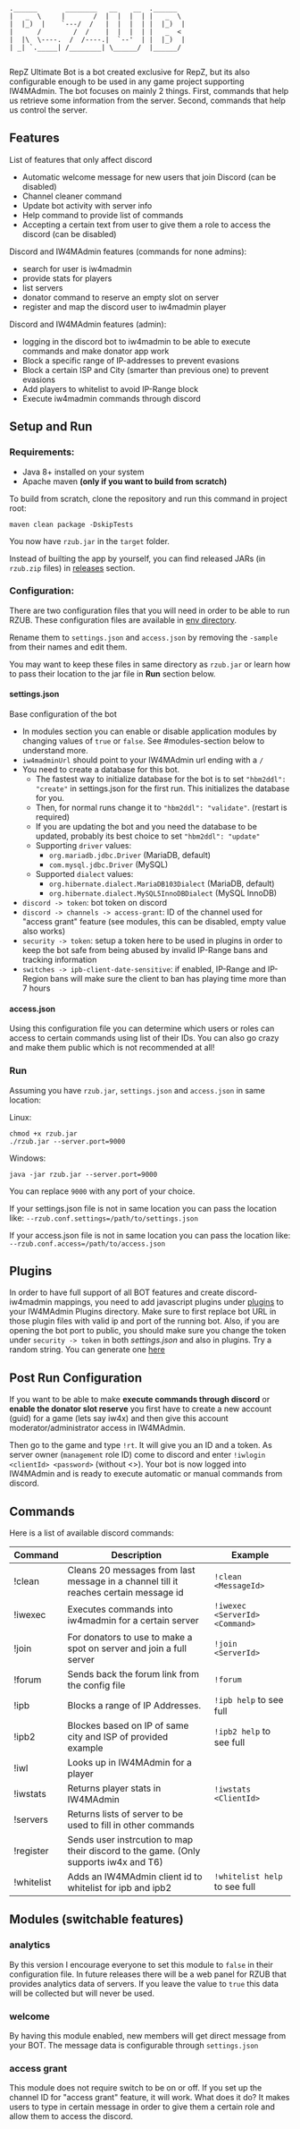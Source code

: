 ```
.______       ________   __    __  .______   
|   _  \     |       /  |  |  |  | |   _  \  
|  |_)  |    `---/  /   |  |  |  | |  |_)  | 
|      /        /  /    |  |  |  | |   _  <  
|  |\  \----.  /  /----.|  `--'  | |  |_)  | 
| _| `._____| /________| \______/  |______/  
                                             
```

RepZ Ultimate Bot is a bot created exclusive for RepZ, but its also configurable enough to be used in any game project supporting IW4MAdmin. The bot focuses on mainly 2 things. First, commands that help us retrieve some information from the server. Second, commands that help us control the server.

## Features

List of features that only affect discord

- Automatic welcome message for new users that join Discord (can be disabled)
- Channel cleaner command
- Update bot activity with server info
- Help command to provide list of commands
- Accepting a certain text from user to give them a role to access the discord (can be disabled)

Discord and IW4MAdmin features (commands for none admins):

- search for user is iw4madmin
- provide stats for players
- list servers
- donator command to reserve an empty slot on server
- register and map the discord user to iw4madmin player

Discord and IW4MAdmin features (admin):

- logging in the discord bot to iw4madmin to be able to execute commands and make donator app work
- Block a specific range of IP-addresses to prevent evasions
- Block a certain ISP and City (smarter than previous one) to prevent evasions
- Add players to whitelist to avoid IP-Range block
- Execute iw4madmin commands through discord

## Setup and Run

### Requirements:

- Java 8+ installed on your system
- Apache maven **(only if you want to build from scratch)**

To build from scratch, clone the repository and run this command in project root:

```
maven clean package -DskipTests
```
You now have `rzub.jar` in the `target` folder.

Instead of builting the app by yourself, you can find released JARs (in `rzub.zip` files) in [releases](https://github.com/repz-cmod/rzub/releases) section.


### Configuration:
There are two configuration files that you will need in order to be able to run RZUB. These configuration files are available in [env directory](https://github.com/repz-cmod/rzub/tree/main/env).

Rename them to `settings.json` and `access.json` by removing the `-sample` from their names and edit them.

You may want to keep these files in same directory as `rzub.jar` or learn how to pass their location to the jar file in **Run** section below.

#### settings.json

Base configuration of the bot

- In modules section you can enable or disable application modules by changing values of `true` or `false`. See #modules-section below to understand more.
- `iw4madminUrl` should point to your IW4MAdmin url ending with a `/`
- You need to create a database for this bot.
  - The fastest way to initialize database for the bot is to set `"hbm2ddl": "create"` in settings.json for the first run. This initializes the database for you.
  - Then, for normal runs change it to `"hbm2ddl": "validate"`. (restart is required)
  - If you are updating the bot and you need the database to be updated, probably its best choice to set `"hbm2ddl": "update"`
  - Supporting `driver` values:
    - `org.mariadb.jdbc.Driver` (MariaDB, default)
    - `com.mysql.jdbc.Driver` (MySQL)
  - Supported `dialect` values:
    - `org.hibernate.dialect.MariaDB103Dialect` (MariaDB, default)
    - `org.hibernate.dialect.MySQL5InnoDBDialect` (MySQL InnoDB)
- `discord -> token`: bot token on discord
- `discord -> channels -> access-grant`: ID of the channel used for "access grant" feature (see modules, this can be disabled, empty value also works)
- `security -> token`: setup a token here to be used in plugins in order to keep the bot safe from being abused by invalid IP-Range bans and tracking information
- `switches -> ipb-client-date-sensitive`: if enabled, IP-Range and IP-Region bans will make sure the client to ban has playing time more than 7 hours

#### access.json

Using this configuration file you can determine which users or roles can access to certain commands using list of their IDs. You can also go crazy and make them public which is not recommended at all!

### Run

Assuming you have `rzub.jar`, `settings.json` and `access.json` in same location:

Linux:
```
chmod +x rzub.jar
./rzub.jar --server.port=9000
```

Windows:
```
java -jar rzub.jar --server.port=9000
```

You can replace `9000` with any port of your choice.

If your settings.json file is not in same location you can pass the location like: `--rzub.conf.settings=/path/to/settings.json`

If your access.json file is not in same location you can pass the location like: `--rzub.conf.access=/path/to/access.json`

## Plugins

In order to have full support of all BOT features and create discord-iw4madmin mappings, you need to add javascript plugins under [plugins](https://github.com/repz-cmod/rzub/tree/main/plugins) to your IW4MAdmin Plugins directory.
Make sure to first replace bot URL in those plugin files with valid ip and port of the running bot.
Also, if you are opening the bot port to public, you should make sure you change the token under `security -> token` in both *settings.json* and also in plugins.
Try a random string. You can generate one [here](https://passwordsgenerator.net/)  

## Post Run Configuration

If you want to be able to make **execute commands through discord** or **enable the donator slot reserve** you first have to create a new account (guid) for a game (lets say iw4x) and then give this account moderator/administrator access in IW4MAdmin.

Then go to the game and type `!rt`. It will give you an ID and a token. As server owner (`management` role ID) come to discord and enter `!iwlogin <clientId> <password>` (without <>). Your bot is now logged into IW4MAdmin and is ready to execute automatic or manual commands from discord.

## Commands

Here is a list of available discord commands:

| Command 	 | Description                                                                          	| Example            	                |
|----------	 |----------------------------------------------------------------------------------------  |---------------------------------- |
| !clean  	 | Cleans 20 messages from last message in a channel till it reaches certain message id 	  | `!clean <MessageId>` 	            |
| !iwexec  	 | Executes commands into iw4madmin for a certain server                                	  | `!iwexec <ServerId> <Command>` 	  |
| !join   	 | For donators to use to make a spot on server and join a full server                      | `!join <ServerId>`                |
| !forum  	 | Sends back the forum link from the config file                                      	    | `!forum`                   	      |
| !ipb       | Blocks a range of IP Addresses.                                                          | `!ipb help` to see full           |
| !ipb2      | Blockes based on IP of same city and ISP of provided example                             | `!ipb2 help` to see full          |
| !iwl       | Looks up in IW4MAdmin for a player                                                       |                    	              |
| !iwstats   | Returns player stats in IW4MAdmin                                                        |  `!iwstats <ClientId>`            |
| !servers 	 | Returns lists of server to be used to fill <ServerId> in other commands                  |                    	              |
| !register  | Sends user instrcution to map their discord to the game. (Only supports iw4x and T6)     |                    	              |
| !whitelist | Adds an IW4MAdmin client id to whitelist for ipb and ipb2                                |  `!whitelist help` to see full    |
  
## Modules (switchable features)

### analytics
By this version I encourage everyone to set this module to `false` in their configuration file. In future releases there will be a web panel for RZUB that provides analytics data of servers. If you leave the value to `true` this data will be collected but will never be used.

### welcome
By having this module enabled, new members will get direct message from your BOT. The message data is configurable through `settings.json`

### access grant
This module does not require switch to be on or off. If you set up the channel ID for "access grant" feature, it will work. What does it do? It makes users to type in certain message in order to give them a certain role and allow them to access the discord.
